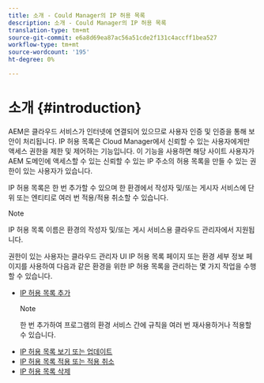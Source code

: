 ```yaml
---
title: 소개 - Could Manager의 IP 허용 목록
description: 소개 - Could Manager의 IP 허용 목록
translation-type: tm+mt
source-git-commit: e6a8d69ea87ac56a51cde2f131c4accff1bea527
workflow-type: tm+mt
source-wordcount: '195'
ht-degree: 0%

---
```



# 소개 {#introduction}

AEM은 클라우드 서비스가 인터넷에 연결되어 있으므로 사용자 인증 및 인증을 통해 보안이 처리됩니다. IP 허용 목록은 Cloud Manager에서 신뢰할 수 있는 사용자에게만 액세스 권한을 제한 및 제어하는 기능입니다. 이 기능을 사용하면 해당 사이트 사용자가 AEM 도메인에 액세스할 수 있는 신뢰할 수 있는 IP 주소의 허용 목록을 만들 수 있는 권한이 있는 사용자가 있습니다.

IP 허용 목록은 한 번 추가할 수 있으며 한 환경에서 작성자 및/또는 게시자 서비스에 단위 또는 엔티티로 여러 번 적용/적용 취소할 수 있습니다.

>[!NOTE]
>IP 허용 목록 이름은 환경의 작성자 및/또는 게시 서비스용 클라우드 관리자에서 지원됩니다.

권한이 있는 사용자는 클라우드 관리자 UI IP 허용 목록 페이지 또는 환경 세부 정보 페이지를 사용하여 다음과 같은 환경을 위한 IP 허용 목록을 관리하는 몇 가지 작업을 수행할 수 있습니다.

* [IP 허용 목록 추가](/help/implementing/cloud-manager/ip-allow-lists/add-ip-allow-lists.md)
   >[!NOTE]
   > 한 번 추가하여 프로그램의 환경 서비스 간에 규칙을 여러 번 재사용하거나 적용할 수 있습니다.
* [IP 허용 목록 보기 또는 업데이트](/help/implementing/cloud-manager/ip-allow-lists/view-update-ip-allow-list.md)
* [IP 허용 목록 적용 또는 적용 취소](/help/implementing/cloud-manager/ip-allow-lists/apply-allow-list.md)
* [IP 허용 목록 삭제](/help/implementing/cloud-manager/ip-allow-lists/delete-ip-allow-list.md)